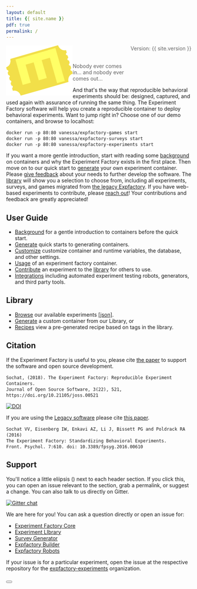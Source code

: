 ```yaml
---
layout: default
title: {{ site.name }}
pdf: true
permalink: /
---
```


<div style="float:right; margin-bottom:50px; color:#666">
Version: {{ site.version }}<br>
</div>

<div>
    <img src="img/expfactoryticketyellow.png" style="float:left">
</div><br><br>

> Nobody ever comes in... and nobody ever comes out...

<p>And that's the way that reproducible behavioral experiments should be: designed, captured, and used again with assurance of running the same thing.
The Experiment Factory software will help you create a reproducible container to deploy behavioral experiments. Want to jump right in? Choose one of our demo containers, and browse to localhost:</p>


```
docker run -p 80:80 vanessa/expfactory-games start
docker run -p 80:80 vanessa/expfactory-surveys start
docker run -p 80:80 vanessa/expfactory-experiments start
```

If you want a more gentle introduction, start with reading some [background](pages/0-background.md) on containers and why the Experiment Factory exists in the first place. Then move on to our quick start to [generate](https://expfactory.github.io/expfactory/generate#quick-start) your own experiment container. Please [give feedback](https://www.github.com/expfactory/expfactory/issues) about your needs to further develop the software. The [library](https://expfactory.github.io/experiments/) will show you a selection to choose from, including all experiments, surveys, and games migrated from [the legacy Expfactory](https://www.github.com/expfactory/expfactory-experiments). If you have web-based experiments to contribute, please [reach out](https://www.github.com/expfactory/expfactory/issues)! Your contributions and feedback are greatly appreciated!

## User Guide

 - [Background](pages/0-background.md) for a gentle introduction to containers before the quick start.
 - [Generate](pages/1-generate.md) quick starts to generating containers.
 - [Customize](pages/2-customize.md) customize container and runtime variables, the database, and other settings.
 - [Usage](pages/3-usage.md) of an experiment factory container.
 - [Contribute](pages/4-contribute.md) an experiment to the [library](https://www.github.com/expfactory/experiments) for others to use.
 - [Integrations](pages/5-integrations.md) including automated experiment testing robots, generators, and third party tools.

## Library

 - [Browse](https://expfactory.github.io/experiments/) our available experiments [[json]](https://expfactory.github.io/experiments/library.json).
 - [Generate](https://expfactory.github.io/experiments/generate) a custom container from our Library, or
 - [Recipes](https://expfactory.github.io/experiments/recipes) view a pre-generated recipe based on tags in the library.


## Citation

If the Experiment Factory is useful to you, please cite [the paper](https://doi.org/10.21105/joss.00521) to support the software and open source development.

```
Sochat, (2018). The Experiment Factory: Reproducible Experiment Containers. 
Journal of Open Source Software, 3(22), 521, https://doi.org/10.21105/joss.00521
```
[![DOI](http://joss.theoj.org/papers/10.21105/joss.00521/status.svg)](https://doi.org/10.21105/joss.00521)

If you are using the [Legacy software](https://expfactory.github.io/v1/) please cite [this paper](https://www.frontiersin.org/articles/10.3389/fpsyg.2016.00610/full).

```
Sochat VV, Eisenberg IW, Enkavi AZ, Li J, Bissett PG and Poldrack RA (2016) 
The Experiment Factory: Standardizing Behavioral Experiments. 
Front. Psychol. 7:610. doi: 10.3389/fpsyg.2016.00610
```

## Support
You'll notice a little eliipsis (<i class="fa fa-ellipsis-h"></i>) next to each header section. If you click this, you can open an issue relevant to the section, grab a permalink, or suggest a change. You can also talk to us directly on Gitter.

[![Gitter chat](https://badges.gitter.im/gitterHQ/gitter.png)](https://gitter.im/expfactory/lobby)

We are here for you! You can ask a question directly or open an issue for:

 - [Experiment Factory Core](https://www.github.com/expfactory/expfactory/issues) 
 - [Experiment LIbrary](https://www.github.com/expfactory/experiments/issues)
 - [Survey Generator](https://www.github.com/expfactory/survey-generator/issues)
 - [Expfactory Builder](https://www.github.com/expfactory/expfactory-builder/issues)
 - [Expfactory Robots](https://www.github.com/expfactory/expfactory-robots/issues)

If your issue is for a particular experiment, open the issue at the respective repository for the [expfactory-experiments](https://www.github.com/expfactory-experiments) organization.

<div>
    <a href="/expfactory/generate"><button class="next-button btn btn-primary"><i class="fa fa-chevron-right"></i> </button></a>
</div><br>
